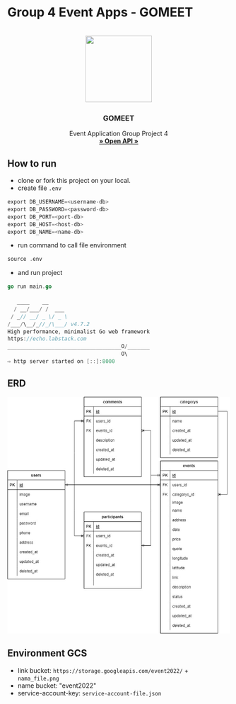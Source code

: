 # Group 4 Event Apps - GOMEET

<!-- PROJECT LOGO -->
<br/>
<div align="center">
<!--  mengarah ke repo  -->
  <a href="https://github.com/ALTA-BE9-Mulya-Nurdin/BE9-Event-App-Project#group-4-event-apps---gomeet">
    <img src="https://gitlab.com/davidwahyup/asset-blog/-/raw/main/images/2022/gomeet-event2.png" width="150" height="150">
  </a>

<h3 align="center">GOMEET</h3>

  <p align="center">
    Event Application Group Project 4
    <br />
    <a href="https://app.swaggerhub.com/apis-docs/ADNANAZIS9971/gomeet/1.0.1"><strong>» Open API »</strong></a>
    <br />
  </p>
</div>

## How to run
- clone or fork this project on your local.
- create file `.env`
```go
export DB_USERNAME=<username-db>
export DB_PASSWORD=<password-db>
export DB_PORT=<port-db>
export DB_HOST=<host-db>
export DB_NAME=<name-db>
```
- run command to call file environment
```go
source .env
```
- and run project
```go
go run main.go

   ____    __
  / __/___/ /  ___
 / _// __/ _ \/ _ \
/___/\__/_//_/\___/ v4.7.2
High performance, minimalist Go web framework
https://echo.labstack.com
____________________________________O/_______
                                    O\
⇨ http server started on [::]:8000

```
## ERD
![event-erd](erd-events/ERD-Event-App-Project.jpg)


## Environment GCS
- link bucket: `https://storage.googleapis.com/event2022/` + `nama_file.png`
- name bucket: "event2022"
- service-account-key: `service-account-file.json`
 

